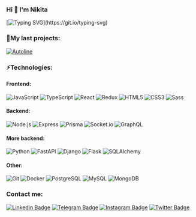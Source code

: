 ### Hi 👋 I'm Nikita

[![Typing SVG](https://readme-typing-svg.herokuapp.com?color=%2336BCF7&vCenter=true&height=30&lines=Full-Stack+developer+from+Ukraine.;Startup+enthusiast.;Think+Different.)](https://git.io/typing-svg)

[//]: # (> "I could either watch it happen or be a part of it." -- Elon Musk)

[//]: # (<!-- #### - 🔭 I’m currently working on ... . -->)

[//]: # ()
[//]: # (#### - 🎓 I’m currently learning Fast API / React.)

[//]: # ()
[//]: # (#### - 💬 Ready to collaborate on startups and open source projects. )
### 💼My last projects: 
[![Autoline](https://img.shields.io/static/v1?label=Autoline&message=%20&color=000605&logo=github&logoColor=white&labelColor=000605)](https://github.com/BinaryStudioAcademy/bsa-2022-autoline)

[//]: # ([![bsc_tokenexplorer_bot]&#40;https://img.shields.io/static/v1?label=BSC_token_explorer_bot&message=%20&color=000605&logo=github&logoColor=white&labelColor=000605&#41;]&#40;https://github.com/R0ixy/BSC_bot_public&#41;)

[//]: # ([![Department_App]&#40;https://img.shields.io/static/v1?label=Department_app&message=%20&color=000605&logo=github&logoColor=white&labelColor=000605&#41;]&#40;https://github.com/R0ixy/epam_project&#41;)

### ⚡Technologies:  

#### Frontend:
![JavaScript](https://img.shields.io/badge/-JavaScript-000?&logo=JavaScript)
![TypeScript](https://img.shields.io/badge/-TypeScript-000?&logo=TypeScript)
![React](https://img.shields.io/badge/-React-000?&logo=React)
![Redux](https://img.shields.io/badge/-Redux-000?&logo=Redux)
![HTML5](https://img.shields.io/badge/-HTML5-000?&logo=HTML5)
![CSS3](https://img.shields.io/badge/-CSS3-000?&logo=CSS3)
![Sass](https://img.shields.io/badge/-Sass-000?&logo=Sass)
#### Backend:
![Node.js](https://img.shields.io/badge/-Node.js-000?&logo=Node.js)
![Express](https://img.shields.io/badge/-Express-000?&logo=Express)
![Prisma](https://img.shields.io/badge/-Prisma-000?&logo=Prisma)
![Socket.io](https://img.shields.io/badge/-Socket.io-000?&logo=Socket.io)
![GraphQL](https://img.shields.io/badge/-GraphQL-000?&logo=GraphQL)
#### More backend:
![Python](https://img.shields.io/badge/-Python-000?&logo=Python)
![FastAPI](https://img.shields.io/badge/-FastAPI-000?&logo=FastAPI)
![Django](https://img.shields.io/badge/-Django-000?&logo=Django)
![Flask](https://img.shields.io/badge/-Flask-000?&logo=Flask)
![SQLAlchemy](https://img.shields.io/badge/-SQLAlchemy-000?&logo=SQLAlchemy)
#### Other:
![Git](https://img.shields.io/badge/-Git-000?&logo=Git)
![Docker](https://img.shields.io/badge/-Docker-000?&logo=Docker)
![PostgreSQL](https://img.shields.io/badge/-PostgreSQL-000?&logo=PostgreSQL)
![MySQL](https://img.shields.io/badge/-MySQL-000?&logo=MySQL)
![MongoDB](https://img.shields.io/badge/-MongoDB-000?&logo=MongoDB)


[//]: # ([![Top Langs]&#40;https://github-readme-stats.vercel.app/api/top-langs/?username=r0ixy&layout=compact&#41;]&#40;https://github.com/anuraghazra/github-readme-stats&#41;)

### Contact me:
[![Linkedin Badge](https://img.shields.io/badge/-Nikitakom-000?style=round-square&logo=Linkedin&logoColor=white&link=https://www.linkedin.com/in/nikitakom)](https://www.linkedin.com/in/nikitakom)
[![Telegram Badge](https://img.shields.io/badge/-Nikitakom-000?style=round-square&logo=Telegram&logoColor=white&link=https://t.me/nikitakom)](https://t.me/nikitakom)
[![Instagram Badge](https://img.shields.io/badge/-R0ixy-000?style=round-square&logo=Instagram&logoColor=white&link=https://www.instagram.com/r0ixy/)](https://www.instagram.com/r0ixy/)
[![Twitter Badge](https://img.shields.io/badge/-Efirium-000?style=round-square&logo=Twitter&logoColor=white&link=https://twitter.com/zefirium)](https://twitter.com/zefirium)

[//]: # (![visitors]&#40;https://visitor-badge.glitch.me/badge?page_id=r0ixy&left_color=green&right_color=blue&#41;)
